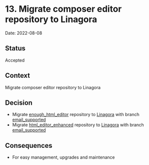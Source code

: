 # 13. Migrate composer editor repository to Linagora

Date: 2022-08-08

## Status

Accepted

## Context

Migrate composer editor repository to Linagora

## Decision

- Migrate [enough_html_editor](https://github.com/Enough-Software/enough_html_editor) repository to [Linagora](https://github.com/linagora/enough_html_editor) with branch [email_supported](https://github.com/linagora/enough_html_editor/tree/email_supported)
- Migrate [html_editor_enhanced](https://github.com/tneotia/html-editor-enhanced) repository to [Linagora](https://github.com/linagora/html-editor-enhanced) with branch [email_supported](https://github.com/linagora/html-editor-enhanced/tree/email_supported)

## Consequences

- For easy management, upgrades and maintenance
